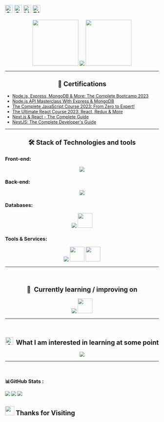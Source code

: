 [<img src="https://img.shields.io/github/followers/OlehK25?label=Follow&style=social" alt="GitHub logo" title="GitHub followers" height="25" />](https://github.com/OlehK25/?tab=follow)
[<img src="https://img.shields.io/badge/-forprogit@gmail.com-c14438?style=flat-square&logo=Gmail&logoColor=white&link=mailto:forprogit@gmail.com" alt="Gmail logo" title="Gmail" height="25" />](mailto:forprogit@gmail.com)
[<img src="https://img.shields.io/badge/LinkedIn-2A2F4F?logo=linkedin&logoColor=e9e9ea" alt="LinkedIn logo" title="LinkedIn" height="25" />](https://www.linkedin.com/in/oleh-kozakk/)
[<img src="https://img.shields.io/badge/Discord-5662f6?logo=discord&logoColor=FFF" alt="Discord logo" title="Discord" height="25" />](https://discord.com/users/899672726124527637)
---
  
<div id="header" align="center">  
  <img src="https://user-images.githubusercontent.com/74038190/213911110-aedbef38-a29f-4b6b-a65c-11608b4f75a5.gif" width="150px">
  <img src="https://readme-typing-svg.herokuapp.com?lines=Hello+and+Welcome+👋;I'm+Oleh;I'm+Full-Stack+Developer">
  <img src="https://user-images.githubusercontent.com/74038190/213911110-aedbef38-a29f-4b6b-a65c-11608b4f75a5.gif" width="150px">
</div>

<hr>

<h2  align="center">🏅 Certifications</h2>

- [Node.js, Express, MongoDB & More: The Complete Bootcamp 2023](https://www.udemy.com/certificate/UC-8fa6bab4-8b57-4a1d-8bee-f10888f11cb7/)
- [Node.js API Masterclass With Express & MongoDB](https://www.udemy.com/certificate/UC-80f32102-fcfd-4fe4-b77d-290a0c325108/)
- [The Complete JavaScript Course 2023: From Zero to Expert!](https://www.udemy.com/certificate/UC-8e038cfe-e2fd-4ad8-b4cd-0baf8c594dbd/)
- [The Ultimate React Course 2023: React, Redux & More](https://www.udemy.com/certificate/UC-566d3700-29f5-4563-9261-b0112341fa57/)
- [Next.js & React - The Complete Guide](https://www.udemy.com/certificate/UC-ada0eb8e-94a1-4b0f-a716-565abfdb6c66/)
- [NestJS: The Complete Developer's Guide](https://www.udemy.com/certificate/UC-51e96b62-1edf-41ac-9daa-e27b883c6ffa/)

<hr>

<h2  align="center">🛠 Stack of Technologies and tools</h2>

### Front-end:
<p align="center">
  <img src="https://skillicons.dev/icons?i=js,html,css,react,redux,tailwind,materialui,styledcomponents,nextjs" />
</p>

### Back-end:
<p align="center">
  <img src="https://skillicons.dev/icons?i=ts,expressjs,nodejs,pug,nestjs" />
</p>

### Databases:
<p align="center">
  <img src="https://skillicons.dev/icons?i=mongodb,mysql,postgres" />
  <img width="48px" height="48px" src="https://github.com/marwin1991/profile-technology-icons/assets/136815194/3c698a4f-84e4-4849-a900-476b14311634" />
</p>

### Tools & Services:
<p align="center">
  <img src="https://skillicons.dev/icons?i=git,postman,supabase,docker,firebase,vercel" />
  <img width="48px" height="48px" src="https://github-production-user-asset-6210df.s3.amazonaws.com/54946572/281752331-0ed1571c-e3df-4f34-94df-102c0afbdb2b.png" />
  <img width="48px" height="48px" src="https://user-images.githubusercontent.com/25181517/183912952-83784e94-629d-4c34-a961-ae2ae795b662.png" />
</p>

<a name="learning-next"></a>

<hr>
<br>

<h2  align="center">🧠  Currently learning / improving on  </h2>
<p align="center">
  <img src="https://skillicons.dev/icons?i=aws" />
  <img width="48px" height="48px" src="https://user-images.githubusercontent.com/46967826/235814699-7bf7e5ce-19d1-469b-9efe-fe89412349d8.png" />
</p>

<hr>
<br>

 <h2  align="center"><img src="https://raw.githubusercontent.com/Tarikul-Islam-Anik/Animated-Fluent-Emojis/master/Emojis/Smilies/Alien%20Monster.png" alt="Alien Monster" width="25" height="25" />  What I am interested in learning at some point</h2>
<p align="center">
  <img src="https://skillicons.dev/icons?i=redis,graphql" />
</p>

[tech_tools_anchor]: #Hello--
[learning_now_anchor]: #learning-now
[learning_next_anchor]: #learning-next

<hr>
<br>

### 📊GitHub Stats :
[![](https://github-readme-streak-stats.herokuapp.com?user=OlehK25&theme=nord&mode=weekly)](https://git.io/streak-stats)
![](https://github-readme-stats.vercel.app/api/top-langs/?username=OlehK25&theme=nord&include_all_commits=true&count_private=true&layout=compact)
[![](https://github-readme-stats.vercel.app/api?username=OlehK25&theme=nord&show_icons=true&rank_icon=percentile)](https://github.com/anuraghazra/github-readme-stats)

## <img src="https://user-images.githubusercontent.com/74038190/216122041-518ac897-8d92-4c6b-9b3f-ca01dcaf38ee.png" width="30" /> Thanks for Visiting

